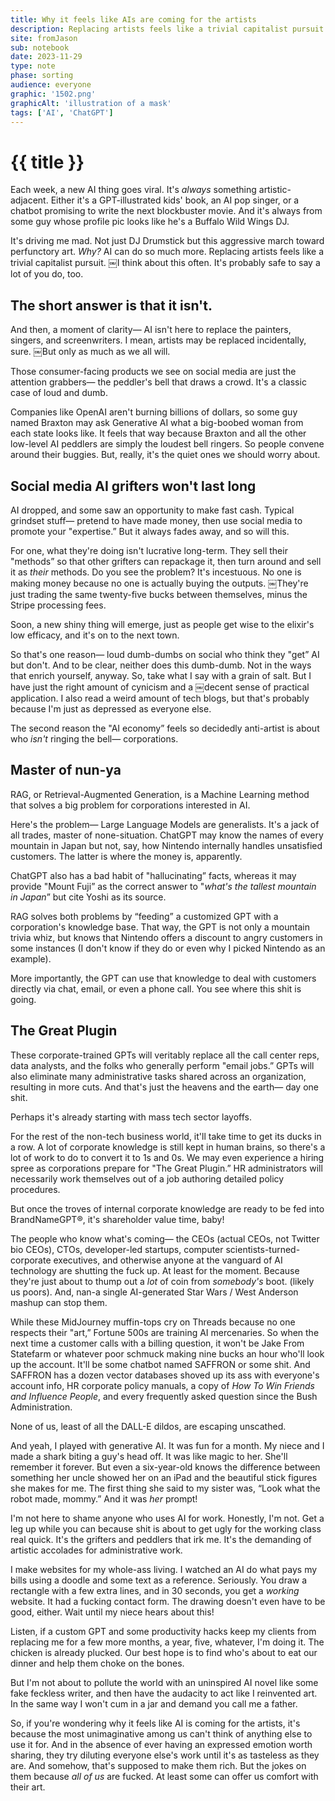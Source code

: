 ```yaml
---
title: Why it feels like AIs are coming for the artists
description: Replacing artists feels like a trivial capitalist pursuit. So why does it feel like the primary motivation behind the technology?
site: fromJason
sub: notebook
date: 2023-11-29
type: note
phase: sorting
audience: everyone
graphic: '1502.png'
graphicAlt: 'illustration of a mask'
tags: ['AI', 'ChatGPT']
---
```

# {{ title }}

Each week, a new AI thing goes viral. It's *always* something artistic-adjacent. Either it's a GPT-illustrated kids' book, an AI pop singer, or a chatbot promising to write the next blockbuster movie. And it's always from some guy whose profile pic looks like he's a Buffalo Wild Wings DJ. 

It's driving me mad. Not just DJ Drumstick but this aggressive march toward perfunctory art. *Why?* AI can do so much more. Replacing artists feels like a trivial capitalist pursuit. ￼I think about this often. It's probably safe to say a lot of you do, too. 

## The short answer is that it isn't. 

And then, a moment of clarity— AI isn't here to replace the painters, singers, and screenwriters. I mean, artists may be replaced incidentally, sure. ￼But only as much as we all will. 

Those consumer-facing products we see on social media are just the attention grabbers— the peddler's bell that draws a crowd. It's a classic case of loud and dumb. 

Companies like OpenAI aren't burning billions of dollars, so some guy named Braxton may ask Generative AI what a big-boobed woman from each state looks like. It feels that way because Braxton and all the other low-level AI peddlers are simply the loudest bell ringers. So people convene around their buggies. But, really, it's the quiet ones we should worry about. 

## Social media AI grifters won't last long

AI dropped, and some saw an opportunity to make fast cash. Typical grindset stuff— pretend to have made money, then use social media to promote your "expertise.” But it always fades away, and so will this. 

For one, what they're doing isn't lucrative long-term. They sell their "methods” so that other grifters can repackage it, then turn around and sell it as *their* methods. Do you see the problem? It's incestuous. No one is making money because no one is actually buying the outputs. ￼They're just trading the same twenty-five bucks between themselves, minus the Stripe processing fees. 

Soon, a new shiny thing will emerge, just as people get wise to the elixir's low efficacy, and it's on to the next town. 

So that's one reason— loud dumb-dumbs on social who think they "get” AI but don't. And to be clear, neither does this dumb-dumb. Not in the ways that enrich yourself, anyway. So, take what I say with a grain of salt. But I have just the right amount of cynicism and a ￼decent sense of practical application. I also read a weird amount of tech blogs, but that's probably because I'm just as depressed as everyone else. 

The second reason the "AI economy” feels so decidedly anti-artist is about who *isn't* ringing the bell— corporations. 

## Master of nun-ya

RAG, or Retrieval-Augmented Generation, is a Machine Learning method that solves a big problem for corporations interested in AI. 

Here's the problem— Large Language Models are generalists. It's a jack of all trades, master of none-situation. ChatGPT may know the names of every mountain in Japan but not, say, how Nintendo internally handles unsatisfied customers. The latter is where the money is, apparently. 

ChatGPT also has a bad habit of "hallucinating” facts, whereas it may provide "Mount Fuji” as the correct answer to "*what's the tallest mountain in Japan*” but cite Yoshi as its source. 

RAG solves both problems by “feeding” a customized GPT with a corporation's knowledge base. That way, the GPT is not only a mountain trivia whiz, but knows that Nintendo offers a discount to angry customers in some instances (I don't know if they do or even why I picked Nintendo as an example). 

More importantly, the GPT can use that knowledge to deal with customers directly via chat, email, or even a phone call. You see where this shit is going. 

## The Great Plugin 

These corporate-trained GPTs will veritably replace all the call center reps, data analysts, and the folks who generally perform "email jobs.” GPTs will also eliminate many administrative tasks shared across an organization, resulting in more cuts. And that's just the heavens and the earth— day one shit. 

Perhaps it's already starting with mass tech sector layoffs. 

For the rest of the non-tech business world, it'll take time to get its ducks in a row. A lot of corporate knowledge is still kept in human brains, so there's a lot of work to do to convert it to 1s and 0s. We may even experience a hiring spree as corporations prepare for "The Great Plugin.” HR administrators will necessarily work themselves out of a job authoring detailed policy procedures. 

But once the troves of internal corporate knowledge are ready to be fed into BrandNameGPT®, it's shareholder value time, baby!

The people who know what's coming— the CEOs (actual CEOs, not Twitter bio CEOs), CTOs, developer-led startups, computer scientists-turned-corporate executives, and otherwise anyone at the vanguard of AI technology are shutting the fuck up. At least for the moment. Because they're just about to thump out a *lot* of coin from *somebody's* boot. (likely us poors). And, nan-a single AI-generated Star Wars / West Anderson mashup can stop them.

While these MidJourney muffin-tops cry on Threads because no one respects their "art,” Fortune 500s are training AI mercenaries. So when the next time a customer calls with a billing question, it won't be Jake From Statefarm or whatever poor schmuck making nine bucks an hour who'll look up the account. It'll be some chatbot named SAFFRON or some shit. And SAFFRON has a dozen vector databases shoved up its ass with everyone's account info, HR corporate policy manuals, a copy of *How To Win Friends and Influence People*, and every frequently asked question since the Bush Administration. 

None of us, least of all the DALL-E dildos, are escaping unscathed. 

And yeah, I played with generative AI. It was fun for a month. My niece and I made a shark biting a guy's head off. It was like magic to her. She'll remember it forever. But even a six-year-old knows the difference between something her uncle showed her on an iPad and the beautiful stick figures she makes for me. The first thing she said to my sister was, “Look what the robot made, mommy.” And it was *her* prompt!

I'm not here to shame anyone who uses AI for work. Honestly, I'm not. Get a leg up while you can because shit is about to get ugly for the working class real quick. It's the grifters and peddlers that irk me. It's the demanding of artistic accolades for administrative work. 

I make websites for my whole-ass living. I watched an AI do what pays my bills using a doodle and some text as a reference. Seriously. You draw a rectangle with a few extra lines, and in 30 seconds, you get a *working* website. It had a fucking contact form. The drawing doesn't even have to be good, either. Wait until my niece hears about this! 

Listen, if a custom GPT and some productivity hacks keep my clients from replacing me for a few more months, a year, five, whatever, I'm doing it. The chicken is already plucked. Our best hope is to find who's about to eat our dinner and help them choke on the bones. 

But I'm not about to pollute the world with an uninspired AI novel like some fake feckless writer, and then have the audacity to act like I reinvented art. In the same way I won't cum in a jar and demand you call me a father. 

So, if you're wondering why it feels like AI is coming for the artists, it's because the most unimaginative among us can't think of anything else to use it for. And in the absence of ever having an expressed emotion worth sharing, they try diluting everyone else's work until it's as tasteless as they are. And somehow, that's supposed to make them rich. But the jokes on them because *all of us* are fucked. At least some can offer us comfort with their art. 
 

